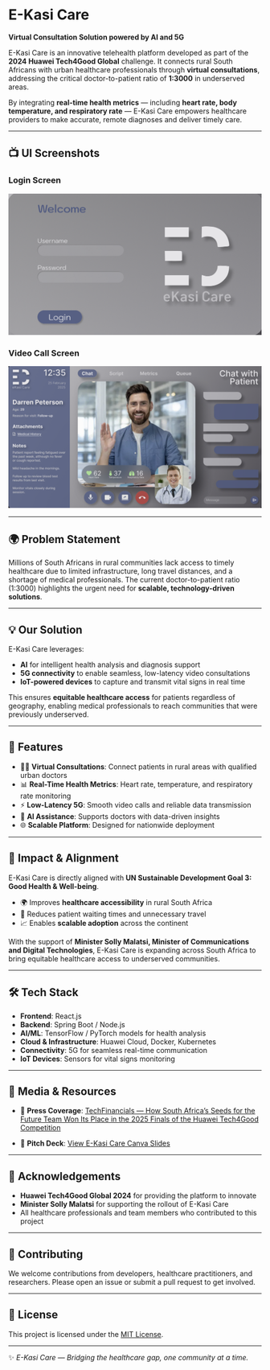# E-Kasi Care  

**Virtual Consultation Solution powered by AI and 5G**  

E-Kasi Care is an innovative telehealth platform developed as part of the **2024 Huawei Tech4Good Global** challenge. It connects rural South Africans with urban healthcare professionals through **virtual consultations**, addressing the critical doctor-to-patient ratio of **1:3000** in underserved areas.  

By integrating **real-time health metrics** — including **heart rate, body temperature, and respiratory rate** — E-Kasi Care empowers healthcare providers to make accurate, remote diagnoses and deliver timely care.  

---

## 📺 UI Screenshots  

### Login Screen  
![Login UI](public/login_ui.png)  

### Video Call Screen  
![Video Call UI](public/video_call_ui.png)  

---

## 🌍 Problem Statement  
Millions of South Africans in rural communities lack access to timely healthcare due to limited infrastructure, long travel distances, and a shortage of medical professionals. The current doctor-to-patient ratio (1:3000) highlights the urgent need for **scalable, technology-driven solutions**.  

---

## 💡 Our Solution  
E-Kasi Care leverages:  
- **AI** for intelligent health analysis and diagnosis support  
- **5G connectivity** to enable seamless, low-latency video consultations  
- **IoT-powered devices** to capture and transmit vital signs in real time  

This ensures **equitable healthcare access** for patients regardless of geography, enabling medical professionals to reach communities that were previously underserved.  

---

## 🚀 Features  
- 🧑‍⚕️ **Virtual Consultations**: Connect patients in rural areas with qualified urban doctors  
- 📊 **Real-Time Health Metrics**: Heart rate, temperature, and respiratory rate monitoring  
- ⚡ **Low-Latency 5G**: Smooth video calls and reliable data transmission  
- 🤖 **AI Assistance**: Supports doctors with data-driven insights  
- 🌐 **Scalable Platform**: Designed for nationwide deployment  

---

## 🎯 Impact & Alignment  
E-Kasi Care is directly aligned with **UN Sustainable Development Goal 3: Good Health & Well-being**.  

- 🌍 Improves **healthcare accessibility** in rural South Africa  
- 🏥 Reduces patient waiting times and unnecessary travel  
- 📈 Enables **scalable adoption** across the continent  

With the support of **Minister Solly Malatsi, Minister of Communications and Digital Technologies**, E-Kasi Care is expanding across South Africa to bring equitable healthcare access to underserved communities.  

---

## 🛠️ Tech Stack  
- **Frontend**: React.js  
- **Backend**: Spring Boot / Node.js  
- **AI/ML**: TensorFlow / PyTorch models for health analysis  
- **Cloud & Infrastructure**: Huawei Cloud, Docker, Kubernetes  
- **Connectivity**: 5G for seamless real-time communication  
- **IoT Devices**: Sensors for vital signs monitoring  

---

## 📢 Media & Resources  

- 📑 **Press Coverage**: [TechFinancials — How South Africa’s Seeds for the Future Team Won Its Place in the 2025 Finals of the Huawei Tech4Good Competition](https://techfinancials.co.za/2025/01/23/how-south-africas-seeds-for-the-future-team-won-its-place-in-the-2025-finals-of-the-huawei-tech4good-competition/)  

- 🎤 **Pitch Deck**: [View E-Kasi Care Canva Slides](https://www.canva.com/design/DAGzVYy2t6s/GRd5Y1DhEEfwxUx2wcwyCg/edit)  

---

## 📢 Acknowledgements  
- **Huawei Tech4Good Global 2024** for providing the platform to innovate  
- **Minister Solly Malatsi** for supporting the rollout of E-Kasi Care  
- All healthcare professionals and team members who contributed to this project  

---

## 🤝 Contributing  
We welcome contributions from developers, healthcare practitioners, and researchers. Please open an issue or submit a pull request to get involved.  

---

## 📜 License  
This project is licensed under the [MIT License](LICENSE).  

---

✨ *E-Kasi Care — Bridging the healthcare gap, one community at a time.*  
